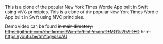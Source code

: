 This is a clone of the popular New York Times Wordle App built in 
Swift using MVC principles. 
This is a clone of the popular New York Times Wordle App built in 
Swift using MVC principles.

Demo video can be found ~~in main directory: https://github.com/rheiformes/Wordle/blob/main/DEMO%20VIDEO~~ 
here: https://youtu.be/tmYbgvpsxAU


